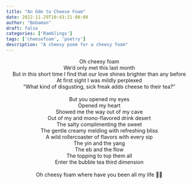 ```yaml
---
title: "An Ode to Cheese Foam"
date: 2022-11-29T10:43:21-08:00
author: "Bobaman"
draft: false
categories: ['Ramblings']
tags: ['cheesefoam', 'poetry']
description: "A cheesy poem for a cheesy foam"
---
```

<p style = "text-align: center;">
Oh cheesy foam<br>
We’d only met this last month<br>
But in this short time I find that our love shines brighter than any before<br>
At first sight I was mildly perplexed<br>
“What kind of disgusting, sick freak adds cheese to their tea?”<br><br>
But you opened my eyes<br>
Opened my heart<br>
Showed me the way out of my cave<br>
Out of my arid mono-flavored drink desert<br>
The salty complimenting the sweet<br>
The gentle creamy melding with refreshing bliss<br>
A wild rollercoaster of flavors with every sip<br>
The yin and the yang<br>
The eb and the flow<br>
The topping to top them all<br>
Enter the bubble tea third dimension<br><br>
Oh cheesy foam where have you been all my life 🧀🍦<br>
</p>

